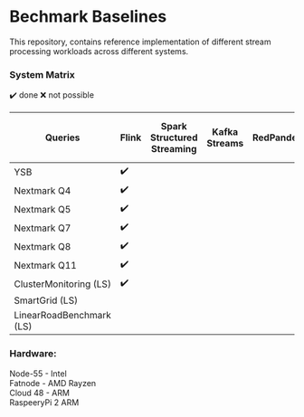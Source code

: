 # Bechmark Baselines

This repository, contains reference implementation of different stream processing workloads across different systems.

### System Matrix

:heavy_check_mark: done
:x: not possible

| Queries  | Flink | Spark Structured Streaming | Kafka Streams | RedPander | Timly Dataflow | Light Saber | Google Dataflow | Microsoft Stream Insighes / Trill | 
| ------------- | ------------- |------------- |------------- |------------- |------------- |------------- |------------- |------------- |
| YSB  | :heavy_check_mark: | | | | | | |
| Nextmark Q4  |  :heavy_check_mark: | | | | | | |
| Nextmark Q5  | :heavy_check_mark:  | | | | | | |
| Nextmark Q7  | :heavy_check_mark:  | | | | | | |
| Nextmark Q8  | :heavy_check_mark:  | | | | | | |
| Nextmark Q11  | :heavy_check_mark:  | | | | | | |
| ClusterMonitoring (LS)  | :heavy_check_mark:  | | | | | | |
| SmartGrid (LS)  |   | | | | | | |
| LinearRoadBenchmark (LS)  |   | | | | | | |

### Hardware:

Node-55 - Intel   
Fatnode - AMD Rayzen   
Cloud 48 - ARM   
RaspeeryPi 2 ARM

